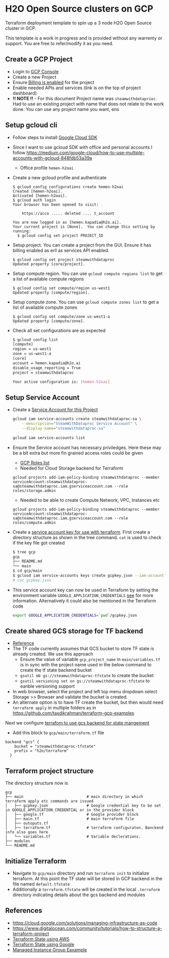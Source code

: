 H2O Open Source clusters on GCP
===============================
Terraform deployment template to spin up a 3 node H2O Open Source cluster in GCP. 

This template is a work in progress and is provided without any warrenty or support. You are free to refer/modify it as you need.

Create a GCP Project
--------------------
- Login to [GCP Console](https://console.cloud.google.com/)
- Create a new Project
- Ensure [Billing is enabled](https://cloud.google.com/billing/docs/how-to/modify-project?authuser=1) for the project
- Enable needed APIs and services (link is on the top of project dashboard)
- **!! NOTE !!** - For this document Project name was `steamwithdataprioc`. Had to use an existing project with name that does not relate to the work done. You can use any project name you want, ens

Setup gcloud cli
----------------
- Follow steps to install [Google Cloud SDK](https://cloud.google.com/sdk/docs/quickstart)
- Since I want to use gcloud SDK with office and personal accounts I follow https://medium.com/google-cloud/how-to-use-multiple-accounts-with-gcloud-848fdb53a39a
	- Office profile `hemen-h2oai`

- Create a new gcloud profile and authenticate
	```
	$ gcloud config configurations create hemen-h2oai
	Created [hemen-h2oai].
	Activated [hemen-h2oai].
	$ gcloud auth login
	Your browser has been opened to visit:
	
	    https://acco ..... deleted .... t_account
	
	You are now logged in as [hemen.kapadia@h2o.ai].
	Your current project is [None].  You can change this setting by running:
	  $ gcloud config set project PROJECT_ID
	```

- Setup project. You can create a project from the GUI. Ensure it has billing enabled as erll as services API enabled.
	```
	$ gcloud config set project steamwithdataproc
	Updated property [core/project].
	```

- Setup compute region. You can use `gcloud compute regions list` to get a list of available compute regions
    ```
    $ gcloud config set compute/region us-west1
    Updated property [compute/region].
    ```

- Setup compute zone. You can use `gcloud compute zones list` to get a list of available compute zones
    ```
    $ gcloud config set compute/zone us-west1-a
    Updated property [compute/zone].
    ```
- Check all set configurations are as expected
    ```bash
    $ gcloud config list
    [compute]
    region = us-west1
    zone = us-west1-a
    [core]
    account = hemen.kapadia@h2o.ai
    disable_usage_reporting = True
    project = steamwithdataproc

    Your active configuration is: [hemen-h2oai]
    ```

Setup Service Account
------------------------

- Create a [Service Account for this Project](https://cloud.google.com/iam/docs/creating-managing-service-accounts#creating)
    ```bash
    gcloud iam service-accounts create steamwithdataproc-sa \
        --description="SteamWithDataproc Service Account" \
        --display-name="steamwithdataproc-sa"
        
    gcloud iam service-accounts list 
    ```
- Ensure the Service account has necessary priviledges. Here these may be a bit extra but more fin grained access roles could be given
    - [GCP Roles list](https://cloud.google.com/iam/docs/understanding-roles?authuser=1#compute-engine-roles)
    - Needed for Cloud Storage backend for Terraform
    ```
    gcloud projects add-iam-policy-binding steamwithdataproc --member serviceAccount:steamwithdataproc-sa@steamwithdataproc.iam.gserviceaccount.com --role roles/storage.admin
    ```
    - Needed to be able to create Compute Network, VPC, Instances etc
    ```
    gcloud projects add-iam-policy-binding steamwithdataproc --member serviceAccount:steamwithdataproc-sa@steamwithdataproc.iam.gserviceaccount.com --role roles/compute.admin
    ```

- Create a [service account key for use with terraform](https://cloud.google.com/iam/docs/creating-managing-service-account-keys#creating_service_account_keys). First create a directory structure as shown in the tree command. `cat` is used to check if the key file got created
    ```bash
    $ tree gcp
    gcp
    ├── README.md
    └── main
    $ cd gcp/main
    $ gcloud iam service-accounts keys create gcpkey.json --iam-account steamwithdataproc-sa@steamwithdataproc.iam.gserviceaccount.com
    # cat gcpkey.json
    ```

- This service account key can now be used in Terraform by setting the environment variable `GOOGLE_APPLICATION_CREDENTIALS` [see](https://registry.terraform.io/providers/hashicorp/google/latest/docs/guides/getting_started#adding-credentials) for more information. Alternatively it could also be mentioned in the Terraform code

    ```bash
    export GOOGLE_APPLICATION_CREDENTIALS=`pwd`/gcpkey.json
    ``` 

Create shared GCS storage for TF backend
----------------------------------------
- [Reference](https://cloud.google.com/solutions/managing-infrastructure-as-code#configuring_terraform_to_store_state_in_a_cloud_storage_bucket)
- The TF code currently assumes that GCS bucket to store TF state is already created. We use this approach
	- Ensure the value of variable `gcp_project_name` in `main/variables.tf` is in sync with the project name used in the below command to create the tf state backend bucket
	- `gsutil mb gs://steamwithdataproc-tfstate` to create the bucket
	- `gsutil versioning set on gs://steamwithdataproc-tfstate` to eanble versioning support
- In web browser, select the project and left top menu dropdown select Storage >> Browser and validate the bucket is created.
- An alternate option is to have TF create the bucket, but then would need `terraform apply` in multiple folders as in https://github.com/tasdikrahman/terraform-gcp-examples

Next we configure [terrafom to use gcs backend for state mangement](https://www.terraform.io/docs/backends/types/gcs.html)
- Add this block to `gcp/main/terraform.tf` file
```  
backend "gcs" {
    bucket = "steamwithdataproc-tfstate"
    prefix = "h2o/terraform"
  }
```


Terraform project structure
---------------------------
The directory structure now is 

```
gcp
├── main                        	# main directory in which terraform apply etc commands are issued
│   ├── gcpkey.json					# Google credential key to be set in GOOGLE_APPLICATION_CREDENTIAL or in the provider block
│   ├── google.tf					# Google provider block
│   ├── main.tf						# main terraform file
│   ├── outoputs.tf
│   ├── terraform.tf				# terraform configuraton. Banckend info also goes here
│   └── variables.tf				# Variable declerations.
├── modules
└── README.md
```

Initialize Terraform
---------------------
- Navigate to `gcp/main` directory and run `terraform init` to initialize terraform. At this point the TF state will be stored in GCP backend in the file named `default.tfstate`
- Additionally a `terraform.tfstate` will be created in the local `.terraform` directory indicating details about the gcs backend and modules 








References
----------
- https://cloud.google.com/solutions/managing-infrastructure-as-code
- https://www.digitalocean.com/community/tutorials/how-to-structure-a-terraform-project
- [Terraform State using AWS ](https://blog.gruntwork.io/how-to-manage-terraform-state-28f5697e68fa)
- [Terraform State using Google](https://gmusumeci.medium.com/how-to-configure-the-gcp-backend-for-terraform-7ea24f59760a)
- [Managed Instance Group Eaxample](https://www.cloudops.com/blog/creating-infrastructure-as-code-with-packer-and-terraform-on-gcp-your-second-step-towards-devops-automation/)







